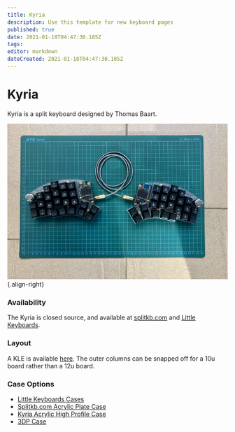 ```yaml
---
title: Kyria
description: Use this template for new keyboard pages
published: true
date: 2021-01-18T04:47:30.185Z
tags: 
editor: markdown
dateCreated: 2021-01-18T04:47:30.185Z
---
```


# Kyria

Kyria is a split keyboard designed by Thomas Baart. 

![kyria.png](/Boards/images/kyria.png){.align-right}

### Availability

The Kyria is closed source, and available at [splitkb.com](https://splitkb.com/collections/keyboard-kits/products/kyria-pcb-kit) and [Little Keyboards](https://www.littlekeyboards.com/products/kyria-pcb-kit?_pos=10&_sid=0ff2769c2&_ss=r).

### Layout

A KLE is available [here](http://www.keyboard-layout-editor.com/##@_name=Kyria%3B&@_y:0.25&x:3&a:7%3B&=&_x:9%3B&=%3B&@_y:-0.75&x:2%3B&=&_x:1%3B&=&_x:7%3B&=&_x:1%3B&=%3B&@_y:-0.875&x:5%3B&=&_x:5%3B&=%3B&@_y:-0.625%3B&=&=&_x:13%3B&=&=%3B&@_y:-0.75&x:3%3B&=&_x:9%3B&=%3B&@_y:-0.75&x:2%3B&=&_x:1%3B&=&_x:7%3B&=&_x:1%3B&=%3B&@_y:-0.875&x:5%3B&=&_x:5%3B&=%3B&@_y:-0.625%3B&=&=&_x:13%3B&=&=%3B&@_y:-0.75&x:3%3B&=&_x:9%3B&=%3B&@_y:-0.75&x:2%3B&=&_x:1%3B&=&_x:7%3B&=&_x:1%3B&=%3B&@_y:-0.875&x:5%3B&=&_x:5%3B&=%3B&@_y:-0.625%3B&=&=&_x:13%3B&=&=%3B&@_y:-0.5&x:2.5%3B&=&_x:10%3B&=%3B&@_rx:4&ry:8.175&y:-4.675000000000001&x:-0.5%3B&=%3B&@_rx:13&y:-4.675000000000001&x:-0.5%3B&=%3B&@_r:15&rx:4&y:-4.675000000000001&x:-0.5%3B&=%3B&@_r:30&y:-2&x:-0.5%3B&=%3B&@_x:-0.5%3B&=%3B&@_r:45&y:-2&x:-0.5%3B&=%3B&@_x:-0.5%3B&=%3B&@_r:-45&rx:13&y:-5.675000000000001&x:-0.5%3B&=%3B&@_x:-0.5%3B&=%3B&@_r:-30&y:-2&x:-0.5%3B&=%3B&@_x:-0.5%3B&=%3B&@_r:-15&y:-1&x:-0.5%3B&=). The outer columns can be snapped off for a 10u board rather than a 12u board. 

### Case Options

*   [Little Keyboards Cases](https://www.littlekeyboards.com/collections/kyria-cases)
*   [Splitkb.com Acrylic Plate Case](https://splitkb.com/collections/cases-and-plates/products/kyria-acrylic-plate-case)
*   [Kyria Acrylic High Profile Case](https://splitkb.com/collections/cases-and-plates/products/kyria-acrylic-high-profile-case?variant=31244758220877)
*   [3DP Case](https://github.com/splitkb/kyria/tree/master/3D%20Printed%20Case)